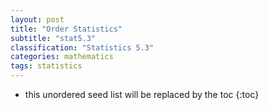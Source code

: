 ```yaml
---
layout: post
title: "Order Statistics"
subtitle: "stat5.3"
classification: "Statistics 5.3"
categories: mathematics
tags: statistics
---
```


<!--more-->
* this unordered seed list will be replaced by the toc
{:toc}